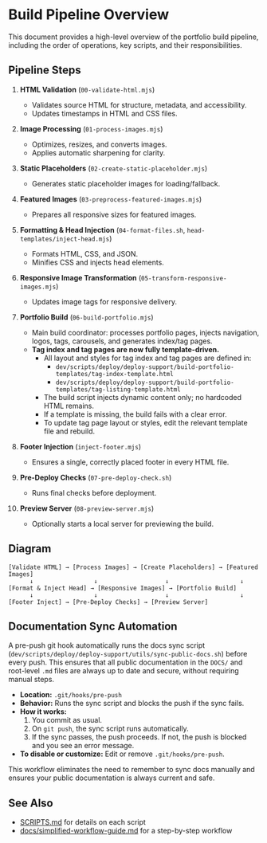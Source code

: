 # Build Pipeline Overview

This document provides a high-level overview of the portfolio build pipeline, including the order of operations, key scripts, and their responsibilities.

## Pipeline Steps

1. **HTML Validation** (`00-validate-html.mjs`)
   - Validates source HTML for structure, metadata, and accessibility.
   - Updates timestamps in HTML and CSS files.

2. **Image Processing** (`01-process-images.mjs`)
   - Optimizes, resizes, and converts images.
   - Applies automatic sharpening for clarity.

3. **Static Placeholders** (`02-create-static-placeholder.mjs`)
   - Generates static placeholder images for loading/fallback.

4. **Featured Images** (`03-preprocess-featured-images.mjs`)
   - Prepares all responsive sizes for featured images.

5. **Formatting & Head Injection** (`04-format-files.sh`, `head-templates/inject-head.mjs`)
   - Formats HTML, CSS, and JSON.
   - Minifies CSS and injects head elements.

6. **Responsive Image Transformation** (`05-transform-responsive-images.mjs`)
   - Updates image tags for responsive delivery.

7. **Portfolio Build** (`06-build-portfolio.mjs`)
   - Main build coordinator: processes portfolio pages, injects navigation, logos, tags, carousels, and generates index/tag pages.
   - **Tag index and tag pages are now fully template-driven.**
     - All layout and styles for tag index and tag pages are defined in:
       - `dev/scripts/deploy/deploy-support/build-portfolio-templates/tag-index-template.html`
       - `dev/scripts/deploy/deploy-support/build-portfolio-templates/tag-listing-template.html`
     - The build script injects dynamic content only; no hardcoded HTML remains.
     - If a template is missing, the build fails with a clear error.
     - To update tag page layout or styles, edit the relevant template file and rebuild.

8. **Footer Injection** (`inject-footer.mjs`)
   - Ensures a single, correctly placed footer in every HTML file.

9. **Pre-Deploy Checks** (`07-pre-deploy-check.sh`)
   - Runs final checks before deployment.

10. **Preview Server** (`08-preview-server.mjs`)
    - Optionally starts a local server for previewing the build.

## Diagram

```
[Validate HTML] → [Process Images] → [Create Placeholders] → [Featured Images]
      ↓                 ↓                   ↓                    ↓
[Format & Inject Head] → [Responsive Images] → [Portfolio Build]
      ↓                 ↓                   ↓                    ↓
[Footer Inject] → [Pre-Deploy Checks] → [Preview Server]
```

## Documentation Sync Automation

A pre-push git hook automatically runs the docs sync script (`dev/scripts/deploy/deploy-support/utils/sync-public-docs.sh`) before every push. This ensures that all public documentation in the `DOCS/` and root-level `.md` files are always up to date and secure, without requiring manual steps.

- **Location:** `.git/hooks/pre-push`
- **Behavior:** Runs the sync script and blocks the push if the sync fails.
- **How it works:**
  1. You commit as usual.
  2. On `git push`, the sync script runs automatically.
  3. If the sync passes, the push proceeds. If not, the push is blocked and you see an error message.
- **To disable or customize:** Edit or remove `.git/hooks/pre-push`.

This workflow eliminates the need to remember to sync docs manually and ensures your public documentation is always current and safe.

## See Also
- [SCRIPTS.md](SCRIPTS.md) for details on each script
- [docs/simplified-workflow-guide.md](docs/simplified-workflow-guide.md) for a step-by-step workflow
